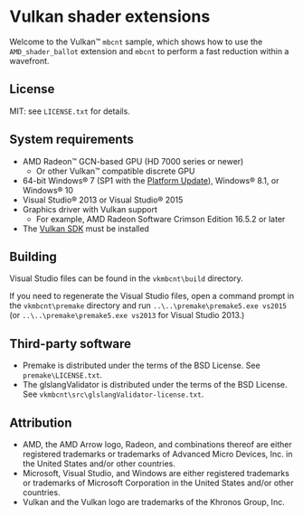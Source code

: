 Vulkan shader extensions
========================

Welcome to the Vulkan&trade; `mbcnt` sample, which shows how to use the `AMD_shader_ballot` extension and `mbcnt` to perform a fast reduction within a wavefront.

License
-------

MIT: see `LICENSE.txt` for details.

System requirements
-------------------

* AMD Radeon&trade; GCN-based GPU (HD 7000 series or newer)
  * Or other Vulkan&trade; compatible discrete GPU 
* 64-bit Windows&reg; 7 (SP1 with the [Platform Update](https://msdn.microsoft.com/en-us/library/windows/desktop/jj863687.aspx)), Windows&reg; 8.1, or Windows&reg; 10
* Visual Studio&reg; 2013 or Visual Studio&reg; 2015
* Graphics driver with Vulkan support
  * For example, AMD Radeon Software Crimson Edition 16.5.2 or later
* The [Vulkan SDK](https://vulkan.lunarg.com) must be installed

Building
--------

Visual Studio files can be found in the `vkmbcnt\build` directory.

If you need to regenerate the Visual Studio files, open a command prompt in the `vkmbcnt\premake` directory and run `..\..\premake\premake5.exe vs2015` (or `..\..\premake\premake5.exe vs2013` for Visual Studio 2013.)

Third-party software
------------------

* Premake is distributed under the terms of the BSD License. See `premake\LICENSE.txt`.
* The glslangValidator is distributed under the terms of the BSD License. See `vkmbcnt\src\glslangValidator-license.txt`.

Attribution
-----------

* AMD, the AMD Arrow logo, Radeon, and combinations thereof are either registered trademarks or trademarks of Advanced Micro Devices, Inc. in the United States and/or other countries.
* Microsoft, Visual Studio, and Windows are either registered trademarks or trademarks of Microsoft Corporation in the United States and/or other countries.
* Vulkan and the Vulkan logo are trademarks of the Khronos Group, Inc.
